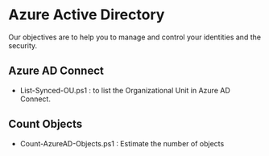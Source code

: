 # Azure Active Directory
Our objectives are to help you to manage and control your identities and the security.

## Azure AD Connect

* List-Synced-OU.ps1 : to list the Organizational Unit in Azure AD Connect.


## Count Objects

* Count-AzureAD-Objects.ps1 : Estimate the number of objects

